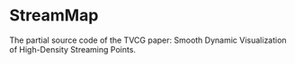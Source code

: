# StreamMap
The partial source code of the TVCG paper: Smooth Dynamic Visualization of High-Density Streaming Points.

